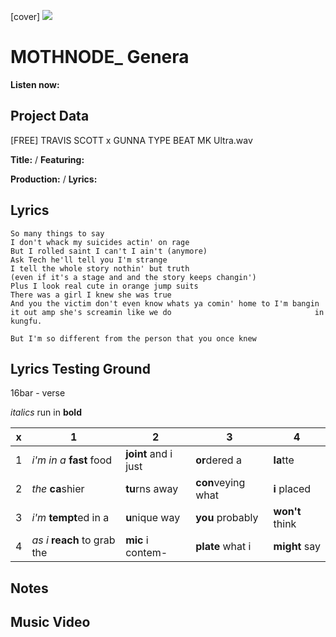 [cover] ![](57175019_319474918741616_8502199518755923887_n.jpg)

# MOTHNODE_ Genera

**Listen now:** 

## Project Data

[FREE] TRAVIS SCOTT x GUNNA TYPE BEAT MK Ultra.wav

**Title:**  / **Featuring:** 

**Production:**  / **Lyrics:** 

## Lyrics

```
So many things to say
I don't whack my suicides actin' on rage
But I rolled saint I can't I ain't (anymore)
Ask Tech he'll tell you I'm strange
I tell the whole story nothin' but truth 
(even if it's a stage and and the story keeps changin')
Plus I look real cute in orange jump suits
There was a girl I knew she was true
And you the victim don't even know whats ya comin' home to I'm bangin it out amp she's screamin like we do                                in kungfu.

But I'm so different from the person that you once knew

```

## Lyrics Testing Ground

16bar - verse

*italics* run in
**bold**

| x | 1 | 2 | 3 | 4 |
|---|---|---|---|---|
| 1 | *i'm in a* **fast** food | **joint** and i just  | **or**dered a  | **la**tte  |
| 2 | *the* **ca**shier | **tu**rns away  |  **con**veying what |  **i** placed |
| 3 | *i'm* **tempt**ed in a | **u**nique way  |  **you** probably |  **won't** think |
| 4 | *as i* **reach** to grab the |  **mic** i contem-  | **plate** what i | **might** say |

## Notes

## Music Video
